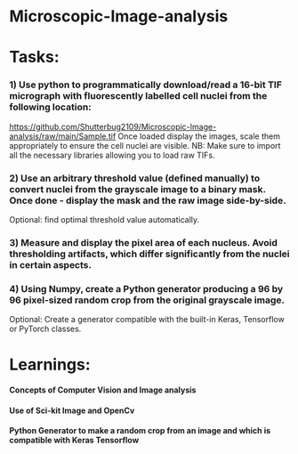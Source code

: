 # Microscopic-Image-analysis

# Tasks:
### 1) Use python to programmatically download/read a 16-bit TIF micrograph with fluorescently labelled cell nuclei from the following location:
https://github.com/Shutterbug2109/Microscopic-Image-analysis/raw/main/Sample.tif
Once loaded display the images, scale them appropriately to ensure the cell nuclei are visible.
NB: Make sure to import all the necessary libraries allowing you to load raw TIFs.

### 2) Use an arbitrary threshold value (defined manually) to convert nuclei from the grayscale image to a binary mask. Once done - display the mask and the raw image side-by-side.
Optional: find optimal threshold value automatically.

### 3) Measure and display the pixel area of each nucleus. Avoid thresholding artifacts, which differ significantly from the nuclei in certain aspects.

### 4) Using Numpy, create a Python generator producing a 96 by 96 pixel-sized random crop from the original grayscale image.
Optional: Create a generator compatible with the built-in Keras, Tensorflow or PyTorch classes.


# Learnings: 

#### Concepts of Computer Vision and Image analysis
#### Use of Sci-kit Image and OpenCv
#### Python Generator to make a random crop from an image and which is compatible with Keras Tensorflow
